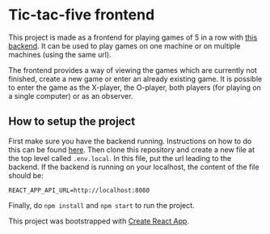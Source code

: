 # Tic-tac-five frontend
This project is made as a frontend for playing games of 5 in a row with [this backend](https://github.com/SimenHolmestad/tic-tac-five). It can be used to play games on one machine or on multiple machines (using the same url).

The frontend provides a way of viewing the games which are currently not finished, create a new game or enter an already existing game. It is possible to enter the game as the X-player, the O-player, both players (for playing on a single computer) or as an observer.

## How to setup the project
First make sure you have the backend running. Instructions on how to do this can be found [here](https://github.com/SimenHolmestad/tic-tac-five). Then clone this repository and create a new file at the top level called `.env.local`. In this file, put the url leading to the backend. If the backend is running on your localhost, the content of the file should be:
```
REACT_APP_API_URL=http://localhost:8080
```
Finally, do `npm install` and `npm start` to run the project.

This project was bootstrapped with [Create React App](https://github.com/facebook/create-react-app).
